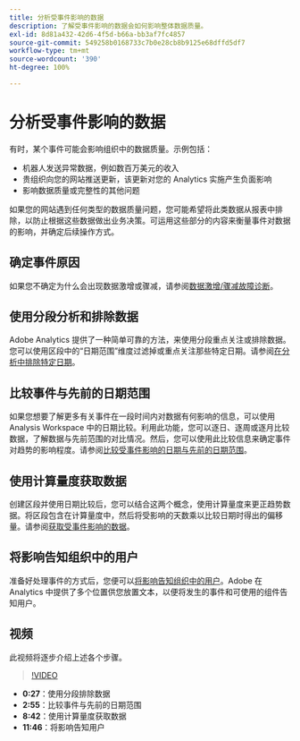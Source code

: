 ```yaml
---
title: 分析受事件影响的数据
description: 了解受事件影响的数据会如何影响整体数据质量。
exl-id: 8d81a432-42d6-4f5d-b66a-bb3af7fc4857
source-git-commit: 549258b0168733c7b0e28cb8b9125e68dffd5df7
workflow-type: tm+mt
source-wordcount: '390'
ht-degree: 100%

---
```


# 分析受事件影响的数据

有时，某个事件可能会影响组织中的数据质量。示例包括：

* 机器人发送异常数据，例如数百万美元的收入
* 贵组织向您的网站推送更新，该更新对您的 Analytics 实施产生负面影响
* 影响数据质量或完整性的其他问题

如果您的网站遇到任何类型的数据质量问题，您可能希望将此类数据从报表中排除，以防止根据这些数据做出业务决策。可运用这些部分的内容来衡量事件对数据的影响，并确定后续操作方式。

## 确定事件原因

如果您不确定为什么会出现数据激增或骤减，请参阅[数据激增/骤减故障诊断](spikes-drops.md)。

## 使用分段分析和排除数据

Adobe Analytics 提供了一种简单可靠的方法，来使用分段重点关注或排除数据。您可以使用区段中的“日期范围”维度过滤掉或重点关注那些特定日期。请参阅[在分析中排除特定日期](segments.md)。

## 比较事件与先前的日期范围

如果您想要了解更多有关事件在一段时间内对数据有何影响的信息，可以使用 Analysis Workspace 中的日期比较。利用此功能，您可以逐日、逐周或逐月比较数据，了解数据与先前范围的对比情况。然后，您可以使用此比较信息来确定事件对趋势的影响程度。请参阅[比较受事件影响的日期与先前的日期范围](compare-dates.md)。

## 使用计算量度获取数据

创建区段并使用日期比较后，您可以结合这两个概念，使用计算量度来更正趋势数据。将区段包含在计算量度中，然后将受影响的天数乘以比较日期时得出的偏移量。请参阅[获取受事件影响的数据](calcmetrics.md)。

## 将影响告知组织中的用户

准备好处理事件的方式后，您便可以[将影响告知组织中的用户](communicate.md)。Adobe 在 Analytics 中提供了多个位置供您放置文本，以便将发生的事件和可使用的组件告知用户。

## 视频

此视频将逐步介绍上述各个步骤。

>[!VIDEO](https://video.tv.adobe.com/v/33316?quality=12)

* **0:27**：使用分段排除数据
* **2:55**：比较事件与先前的日期范围
* **8:42**：使用计算量度获取数据
* **11:46**：将影响告知用户
